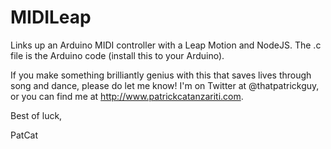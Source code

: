 MIDILeap
========

Links up an Arduino MIDI controller with a Leap Motion and NodeJS. The .c file is the Arduino code (install this to your Arduino).

If you make something brilliantly genius with this that saves lives through song and dance, please do let me know! I'm on Twitter at @thatpatrickguy, or you can find me at http://www.patrickcatanzariti.com.

Best of luck,

PatCat
